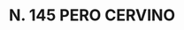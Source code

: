---
title: "N. 145 PERO CERVINO"
plant-name: "N. 145"
plant-number: "145"
plant-xml: "/assets/xml/plant145.xml"
plant-title: "N. 145 PERO CERVINO"
plant-taxon-link: ""
plant-taxon-link: ""
layout: single-xml
---